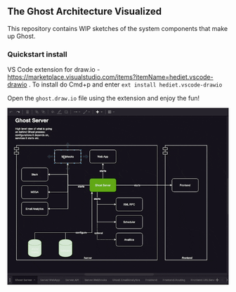 ## The Ghost Architecture Visualized

This repository contains WIP sketches of the system components that make up Ghost.

### Quickstart install
VS Code extension for draw.io - https://marketplace.visualstudio.com/items?itemName=hediet.vscode-drawio . To install do Cmd+p and enter `ext install hediet.vscode-drawio`

Open the `ghost.draw.io` file using the extension and enjoy the fun!

![Alt text](<navigation-demo.gif>)
